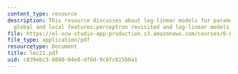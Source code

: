 ```yaml
---
content_type: resource
description: This resource discusses about log-linear models for parameter estimation,
  global and local features:perceptron revisited and log-linear models revisited.
file: https://ol-ocw-studio-app-production.s3.amazonaws.com/courses/6-864-advanced-natural-language-processing-fall-2005/c839ebc3804004e0df6d9c6fc815b0a1_lec21.pdf
file_type: application/pdf
resourcetype: Document
title: lec21.pdf
uid: c839ebc3-8040-04e0-df6d-9c6fc815b0a1
---
```

